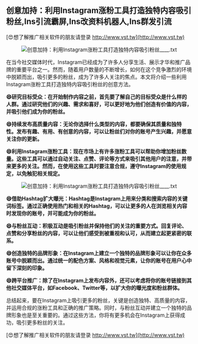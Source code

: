 ## **创意加持：利用Instagram涨粉工具打造独特内容吸引粉丝,Ins引流霸屏,Ins改资料机器人,Ins群发引流**

[😍想了解推广相关软件的朋友请登录 http://www.vst.tw](http://www.vst.tw)

 <center><img src="https://vst.tw/MP4/tuiguang/png/1.png" alt="创意加持：利用Instagram涨粉工具打造独特内容吸引粉丝____.txt"></center>

在当今社交媒体时代，Instagram已经成为了许多人分享生活、展示才华和推广品牌的重要平台之一。然而，随着用户数量的不断增长，如何在这个竞争激烈的环境中脱颖而出，吸引更多的粉丝，成为了许多人关注的焦点。本文将介绍一些利用Instagram涨粉工具打造独特内容吸引粉丝的创意方法。

**😄研究目标受众：在开始制作内容之前，首先要了解自己的目标受众是什么样的人群。通过研究他们的兴趣、需求和喜好，可以更好地为他们创造有价值的内容，并吸引他们成为你的粉丝。**

**😄持续发布高质量内容：无论你选择什么类型的内容，都要确保其质量和独特性。发布有趣、有用、有创意的内容，可以让粉丝们对你的账号产生兴趣，并愿意关注你的更新。**

**😄利用Instagram涨粉工具：现在市场上有许多涨粉工具可以帮助你增加粉丝数量。这些工具可以通过自动关注、点赞、评论等方式来吸引其他用户的注意，并带来更多的关注。然而，在使用这些工具时要注意合规，遵守Instagram的使用规定，以免触犯相关规定。**

 <center><img src="https://vst.tw/MP4/tuiguang/png/7.png" alt="创意加持：利用Instagram涨粉工具打造独特内容吸引粉丝____.txt"></center>

**😄借助Hashtag扩大曝光：Hashtag是Instagram上用来分类和搜索内容的关键词标签。通过正确使用热门和相关的Hashtag，可以让更多的人在浏览相关内容时发现你的账号，并可能成为你的粉丝。**

**😄与粉丝互动：积极互动是吸引粉丝并保持他们的关注的重要方式。回复评论、点赞和分享粉丝的内容，可以让他们感受到被重视和认可，从而建立起更紧密的联系。**

**😄创造独特的品牌形象：在Instagram上建立一个独特的品牌形象可以让你在众多账号中脱颖而出。通过统一的配色方案、风格和视觉元素，让你的账号在用户心中留下深刻的印象。**

**😄跨平台推广：除了在Instagram上发布内容外，还可以考虑将你的账号链接到其他社交媒体平台，如Facebook、Twitter等，以扩大你的曝光度和粉丝群体。**

总结起来，要在Instagram上吸引更多的粉丝，关键是创造独特、高质量的内容，并运用合规的涨粉工具和正确的推广策略。同时，与粉丝互动并建立一个独特的品牌形象也是至关重要的。通过这些方法，你将有更多机会在Instagram上获得成功，吸引更多粉丝的关注。

[😍想了解推广相关软件的朋友请登录 http://www.vst.tw](http://www.vst.tw)



